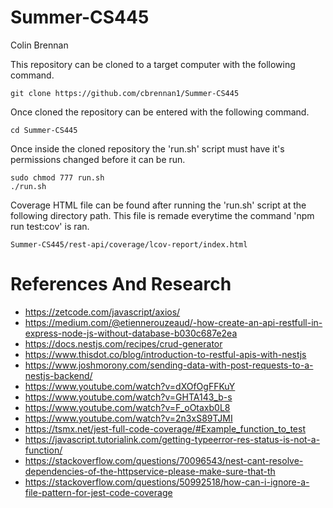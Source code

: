 # Summer-CS445
Colin Brennan

This repository can be cloned to a target computer with the following command.
```
git clone https://github.com/cbrennan1/Summer-CS445
```
Once cloned the repository can be entered with the following command. 
```
cd Summer-CS445
```
Once inside the cloned repository the 'run.sh' script must have it's permissions changed before it can be run.
```
sudo chmod 777 run.sh
./run.sh
```
Coverage HTML file can be found after running the 'run.sh' script at the following directory path.  This file is remade everytime the command 'npm run test:cov' is ran.
```
Summer-CS445/rest-api/coverage/lcov-report/index.html
```

# References And Research
- https://zetcode.com/javascript/axios/
- https://medium.com/@etiennerouzeaud/-how-create-an-api-restfull-in-express-node-js-without-database-b030c687e2ea
- https://docs.nestjs.com/recipes/crud-generator
- https://www.thisdot.co/blog/introduction-to-restful-apis-with-nestjs
- https://www.joshmorony.com/sending-data-with-post-requests-to-a-nestjs-backend/
- https://www.youtube.com/watch?v=dXOfOgFFKuY
- https://www.youtube.com/watch?v=GHTA143_b-s
- https://www.youtube.com/watch?v=F_oOtaxb0L8 
- https://www.youtube.com/watch?v=2n3xS89TJMI
- https://tsmx.net/jest-full-code-coverage/#Example_function_to_test 
- https://javascript.tutorialink.com/getting-typeerror-res-status-is-not-a-function/
- https://stackoverflow.com/questions/70096543/nest-cant-resolve-dependencies-of-the-httpservice-please-make-sure-that-th
- https://stackoverflow.com/questions/50992518/how-can-i-ignore-a-file-pattern-for-jest-code-coverage 